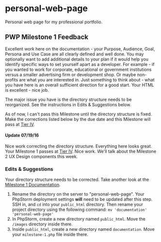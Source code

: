 # personal-web-page
Personal web page for my professional portfolio.

## PWP Milestone 1 Feedback
Excellent work here on the documentation - your Purpose, Audience, Goal, Persona and Use Case are all clearly defined and well done. You may optionally want to add additional details to your plan if it would help you identify specific ways to set yourself apart as a developer. For example - if you wanted to work for corporate, educational or government institutions versus a smaller advertising firm or development shop. Or maybe non-profits are what you are interested in. Just something to think about - what you have here is an overall sufficient direction for a good start. Your HTML is excellent - nice job.

The major issue you have is the directory structure needs to be reorganized. See the instructions in Edits &amp; Suggestions below.

As of now, I can't pass this Milestone until the directory structure is fixed. Make the corrections listed below by the due date and this Milestone will pass at [Tier IV](https://bootcamp-coders.cnm.edu/projects/personal/rubric/).

#### Update 07/19/16
Nice work correcting the directory structure. Everything here looks great. Your Milestone 1 passes at [Tier IV](https://bootcamp-coders.cnm.edu/projects/personal/rubric/). Nice work. We'll talk about the Milestone 2 UX Design components this week.

### Edits &amp; Suggestions
Your directory structure needs to be corrected. Take another look at the [Milestone 1 Documentation](https://bootcamp-coders.cnm.edu/projects/personal/milestone-one/).
  1. Rename the directory on the server to "personal-web-page". Your PhpStorm deployment settings **will** need to be updated after this step. SSH in, and `cd` into your `public_html` directory. Then rename your project directory using the following command: `mv 'documentation' 'personal-web-page'`
  2. In PhpStorm, create a new directory named `public_html`. Move the `/images` directory inside there.
  3. Inside `public_html`, create a new directory named `documentation`. Move your `milestone-1.php` file inside there.
